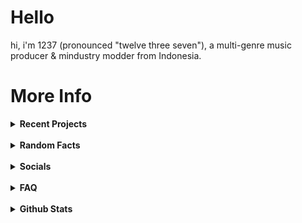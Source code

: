 # Hello

hi, i'm 1237 (pronounced "twelve three seven"), a multi-genre music producer & mindustry modder from Indonesia.

# More Info

<details><summary><b>Recent Projects</b></summary>
  <br>
  <details><summary>Non-music</summary><br>
    - <a href="https://github.com/12three7/codenamewindstorm">Codename: Windstorm</a><br>
    - <a href="https://github.com/12three7/notsosimpletextgame">Not-So-Simple Text Game</a><br>
    - <a href="https://12three7.me">12three7.me</a>
  </details>
  <br>
  <details><summary>Music</summary><br>
    - <a href="https://youtube.com/playlist?list=PL-9JdATROorBrVJ_UTSRUnw28WZoN4_Ox">Drafts / Forgotten Tracks Part 2</a><br>
    - <a href="https://youtube.com/playlist?list=PL-9JdATROorAYuXT2DUatMVA_amRxhGw5">Project Oblivion OST</a><br>
  </details>
</details>
<br>
<details>
<summary><b>Random Facts</b></summary>
<br>
- i'm currently learning java (the programming language, not the spoken language).
<br><br>- my internet alias is 1237, but (almost) everybody on the internet calls me 1234.
<br><br>- most of my music are made in fl studio mobile.
<br><br>- i like releasing albums.
<br><br>- even though i'm a music producer, i've never made a music-related program.
<br><br>- i like playing mindustry and making mindustry mods. and i have captured 160 sectors in the (mindustry) campaign. and i've never captured sector 24.
<br><br>- most of my art/sprites/music are weird and very experimental.
<br><br>- binary0011 isn't my first mindustry mod.
<br><br>- i can solve a rubik's cube.
<br><br>- i ""accidentally"" learned html after updating this readme.
</details>
<br>
<details>
<summary><b>Socials</b></summary>
<br>
1. youtube: https://youtube.com/1237yt
<br>2. discord: https://discord.gg/mkEmnAPf5Z
<br>3. spotify: https://spoti.fi/3PMF0ei
<br>4. bandcamp: https://1237.bandcamp.com/
<br>5. instagram: https://instagram.com/12three7/
<br>6. soundcloud: https://soundcloud.app.goo.gl/9Cn8p
<br>7. weeklybeats: https://weeklybeats.com/12three7/
<br>8. [github](https://github.com/12three7/)
<br>9. [website](https://12three7.me/)
<br>10. nightcafe: https://creator.nightcafe.studio/u/1237
</details>
<br>
<details><summary><b>FAQ</b></summary>

**q: what daw(/software) do you use to make music?**
<br><br>
_a: fl studio mobile, famitracker, lsdj._
<br><br>
**q: what genre(s) (/style) of music do you produce?**
<br><br>
_a: ambient, chiptune/8-bit, house, acid house, future house, experimental, experimental electronic, improvisation, generative, dark ambient, lofi, lofi hip-hop, hip-hop/trap, future bass, dubstep, deathstep, riddim dubstep, electro, complextro, electro house, edm, trance, psytrance, tech trance, drum and bass, drumstep._
<br><br>
**q: why do you often release albums? / how do you make/produce a lot of music (in a ""short"" time)?**
<br><br>
_a: I don't know._
<br><br>
**q: why is all your album artwork/cover grayscale?**
<br><br>
_a: I like grayscale art (/color)._
<br><br>
**q: what happened to your youtube channel?**
<br><br>
_a: I deleted my old youtube channel (which has 154 subscribers) on March 3, 2021. I created a new youtube channel on February 28, 2021. I deleted my old channel because it was "connected" with the topic channel for 1235._ <br> ***note: I changed the artist name from 1235 to "1237" on December 23, 2020.***
<br><br>
**q: what happened to your old youtube videos/songs?**
<br><br>
_a: I deleted them._
<br><br>
**q: am i allowed to use your music (as a backsound/soundtrack) for my videos/livestreams/games/__?**
<br><br>
_a: as long as you credit me (in the description/credits), yes, you're allowed to use my music._
<br><br>
**q: why is your artist name 1237? / why you change your artist name from 1235 to 1237?**
<br><br>
_a: because there's an artist(/band?) called 1235 that makes music longer than me._
<br><br>
**q: what does the name (number?) "1237" mean?**
<br><br>
_a: that name doesn't have any meaning at all._
</details>
<br>
<details><summary><b>Github Stats</b></summary>

![1237's GitHub Stats](https://github-readme-stats.vercel.app/api?username=12three7&show_icons=true&theme=radical)
<a href="https://github.com"><img align="center" src="https://github-readme-stats.vercel.app/api/top-langs/?username=12three7&layout=compact&theme=radical&hide_border=false" /></a>
[![GitHub Streak](http://github-readme-streak-stats.herokuapp.com?user=12three7&hide_border=false&background=141321&ring=FC428C&fire=E8CA43&dates=A7FCF5&currStreakLabel=FFFFFF&sideNums=A7FCF5&currStreakNum=E8CA43&sideLabels=FFFFFF&stroke=FFFFFF)](#)
[![trophy](https://github-profile-trophy.vercel.app/?username=12three7&theme=radical)](https://github.com/ryo-ma/github-profile-trophy)
</details>
<br>
